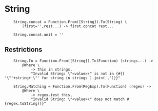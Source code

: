 # String


		
		String.concat = Function.From([String]).To(String) \
			(first='',rest...) -> first.concat rest...
		
		String.concat.unit = ''
		

## Restrictions

		
		String.In = Function.From([String]).To(Function) (strings...) ->
			@Where \
				-> this in strings,
				"Invalid String: \"<value>\" is not in {#{( '\"'+string+'\"' for string in strings ).join(',')}}"
				
		String.Matching = Function.From(RegExp).To(Function) (regex) ->
			@Where \
				-> regex.test this,
				"Invalid String: \"<value>\" does not match #{regex.toString()}"
				
